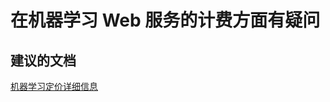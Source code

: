 <properties 
    pageTitle="在机器学习 Web 服务的计费方面有疑问"
    description="在机器学习 Web 服务的计费方面有疑问"
    service="microsoft.machinelearning"
    resource="webServices"
    authors="jajan17"
    displayOrder="4"
    selfHelpType="resource"
    supportTopicIds=""
    resourceTags=""
    productPesIds=""
    cloudEnvironments="public"
 />


# <a name="i-have-a-question-regarding-billing-for-machine-learning-web-services"></a>在机器学习 Web 服务的计费方面有疑问

## <a name="recommended-documents"></a>**建议的文档**
[机器学习定价详细信息](http://go.microsoft.com/fwlink/?LinkId=824637)



<!--HONumber=Dec16_HO2-->


